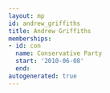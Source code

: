 ```yaml
---
layout: mp
id: andrew_griffiths
title: Andrew Griffiths
memberships:
- id: con
  name: Conservative Party
  start: '2010-06-08'
  end: 
autogenerated: true
---
```

